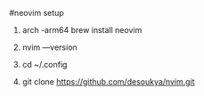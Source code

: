 #neovim setup

1. arch -arm64 brew install neovim

2. nvim —version

3. cd ~/.config

4. git clone https://github.com/desoukya/nvim.git
